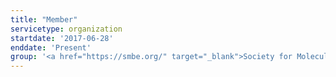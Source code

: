 ```yaml
---
title: "Member"
servicetype: organization
startdate: '2017-06-28'
enddate: 'Present'
group: '<a href="https://smbe.org/" target="_blank">Society for Molecular Biology and Evolution (SMBE)</a>'
---
```

